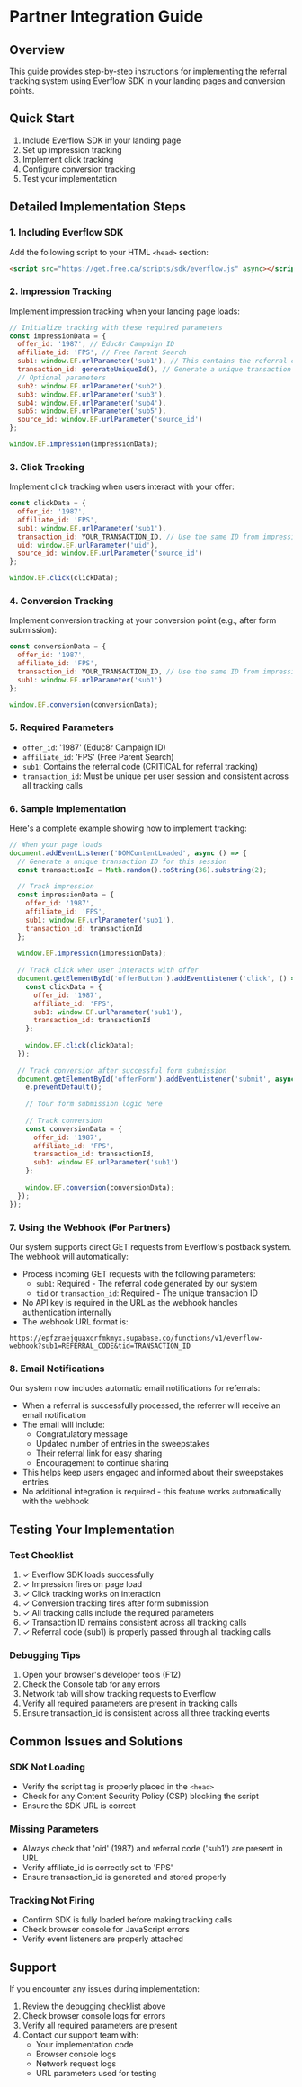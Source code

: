 
# Partner Integration Guide

## Overview
This guide provides step-by-step instructions for implementing the referral tracking system using Everflow SDK in your landing pages and conversion points.

## Quick Start
1. Include Everflow SDK in your landing page
2. Set up impression tracking
3. Implement click tracking
4. Configure conversion tracking
5. Test your implementation

## Detailed Implementation Steps

### 1. Including Everflow SDK
Add the following script to your HTML `<head>` section:
```html
<script src="https://get.free.ca/scripts/sdk/everflow.js" async></script>
```

### 2. Impression Tracking
Implement impression tracking when your landing page loads:

```javascript
// Initialize tracking with these required parameters
const impressionData = {
  offer_id: '1987', // Educ8r Campaign ID
  affiliate_id: 'FPS', // Free Parent Search
  sub1: window.EF.urlParameter('sub1'), // This contains the referral code
  transaction_id: generateUniqueId(), // Generate a unique transaction ID
  // Optional parameters
  sub2: window.EF.urlParameter('sub2'),
  sub3: window.EF.urlParameter('sub3'),
  sub4: window.EF.urlParameter('sub4'),
  sub5: window.EF.urlParameter('sub5'),
  source_id: window.EF.urlParameter('source_id')
};

window.EF.impression(impressionData);
```

### 3. Click Tracking
Implement click tracking when users interact with your offer:

```javascript
const clickData = {
  offer_id: '1987',
  affiliate_id: 'FPS',
  sub1: window.EF.urlParameter('sub1'),
  transaction_id: YOUR_TRANSACTION_ID, // Use the same ID from impression
  uid: window.EF.urlParameter('uid'),
  source_id: window.EF.urlParameter('source_id')
};

window.EF.click(clickData);
```

### 4. Conversion Tracking
Implement conversion tracking at your conversion point (e.g., after form submission):

```javascript
const conversionData = {
  offer_id: '1987',
  affiliate_id: 'FPS',
  transaction_id: YOUR_TRANSACTION_ID, // Use the same ID from impression/click
  sub1: window.EF.urlParameter('sub1')
};

window.EF.conversion(conversionData);
```

### 5. Required Parameters
- `offer_id`: '1987' (Educ8r Campaign ID)
- `affiliate_id`: 'FPS' (Free Parent Search)
- `sub1`: Contains the referral code (CRITICAL for referral tracking)
- `transaction_id`: Must be unique per user session and consistent across all tracking calls

### 6. Sample Implementation

Here's a complete example showing how to implement tracking:

```javascript
// When your page loads
document.addEventListener('DOMContentLoaded', async () => {
  // Generate a unique transaction ID for this session
  const transactionId = Math.random().toString(36).substring(2);
  
  // Track impression
  const impressionData = {
    offer_id: '1987',
    affiliate_id: 'FPS',
    sub1: window.EF.urlParameter('sub1'),
    transaction_id: transactionId
  };
  
  window.EF.impression(impressionData);
  
  // Track click when user interacts with offer
  document.getElementById('offerButton').addEventListener('click', () => {
    const clickData = {
      offer_id: '1987',
      affiliate_id: 'FPS',
      sub1: window.EF.urlParameter('sub1'),
      transaction_id: transactionId
    };
    
    window.EF.click(clickData);
  });
  
  // Track conversion after successful form submission
  document.getElementById('offerForm').addEventListener('submit', async (e) => {
    e.preventDefault();
    
    // Your form submission logic here
    
    // Track conversion
    const conversionData = {
      offer_id: '1987',
      affiliate_id: 'FPS',
      transaction_id: transactionId,
      sub1: window.EF.urlParameter('sub1')
    };
    
    window.EF.conversion(conversionData);
  });
});
```

### 7. Using the Webhook (For Partners)

Our system supports direct GET requests from Everflow's postback system. The webhook will automatically:
- Process incoming GET requests with the following parameters:
  - `sub1`: Required - The referral code generated by our system
  - `tid` or `transaction_id`: Required - The unique transaction ID
- No API key is required in the URL as the webhook handles authentication internally
- The webhook URL format is:
```
https://epfzraejquaxqrfmkmyx.supabase.co/functions/v1/everflow-webhook?sub1=REFERRAL_CODE&tid=TRANSACTION_ID
```

### 8. Email Notifications

Our system now includes automatic email notifications for referrals:
- When a referral is successfully processed, the referrer will receive an email notification
- The email will include:
  - Congratulatory message
  - Updated number of entries in the sweepstakes
  - Their referral link for easy sharing
  - Encouragement to continue sharing
- This helps keep users engaged and informed about their sweepstakes entries
- No additional integration is required - this feature works automatically with the webhook

## Testing Your Implementation

### Test Checklist
1. ✓ Everflow SDK loads successfully
2. ✓ Impression fires on page load
3. ✓ Click tracking works on interaction
4. ✓ Conversion tracking fires after form submission
5. ✓ All tracking calls include the required parameters
6. ✓ Transaction ID remains consistent across all tracking calls
7. ✓ Referral code (sub1) is properly passed through all tracking calls

### Debugging Tips
1. Open your browser's developer tools (F12)
2. Check the Console tab for any errors
3. Network tab will show tracking requests to Everflow
4. Verify all required parameters are present in tracking calls
5. Ensure transaction_id is consistent across all three tracking events

## Common Issues and Solutions

### SDK Not Loading
- Verify the script tag is properly placed in the `<head>`
- Check for any Content Security Policy (CSP) blocking the script
- Ensure the SDK URL is correct

### Missing Parameters
- Always check that 'oid' (1987) and referral code ('sub1') are present in URL
- Verify affiliate_id is correctly set to 'FPS'
- Ensure transaction_id is generated and stored properly

### Tracking Not Firing
- Confirm SDK is fully loaded before making tracking calls
- Check browser console for JavaScript errors
- Verify event listeners are properly attached

## Support
If you encounter any issues during implementation:
1. Review the debugging checklist above
2. Check browser console logs for errors
3. Verify all required parameters are present
4. Contact our support team with:
   - Your implementation code
   - Browser console logs
   - Network request logs
   - URL parameters used for testing
